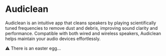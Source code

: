 # Audiclean
Audiclean is an intuitive app that cleans speakers by playing scientifically tuned frequencies to remove dust and debris, improving sound clarity and performance. Compatible with both wired and wireless speakers, Audiclean helps maintain your audio devices effortlessly.

⚠ There is an easter egg...

